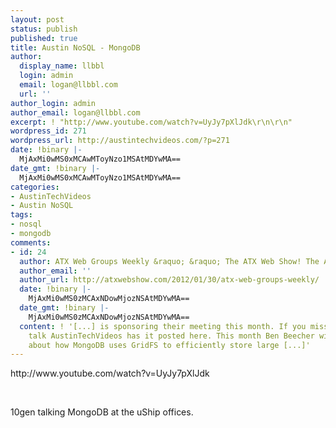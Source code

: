 ```yaml
---
layout: post
status: publish
published: true
title: Austin NoSQL - MongoDB
author:
  display_name: llbbl
  login: admin
  email: logan@llbbl.com
  url: ''
author_login: admin
author_email: logan@llbbl.com
excerpt: ! "http://www.youtube.com/watch?v=UyJy7pXlJdk\r\n\r\n"
wordpress_id: 271
wordpress_url: http://austintechvideos.com/?p=271
date: !binary |-
  MjAxMi0wMS0xMCAwMToyNzo1MSAtMDYwMA==
date_gmt: !binary |-
  MjAxMi0wMS0xMCAwMToyNzo1MSAtMDYwMA==
categories:
- AustinTechVideos
- Austin NoSQL
tags:
- nosql
- mongodb
comments:
- id: 24
  author: ATX Web Groups Weekly &raquo; &raquo; The ATX Web Show! The ATX Web Show!
  author_email: ''
  author_url: http://atxwebshow.com/2012/01/30/atx-web-groups-weekly/
  date: !binary |-
    MjAxMi0wMS0zMCAxNDowMjozNSAtMDYwMA==
  date_gmt: !binary |-
    MjAxMi0wMS0zMCAxNDowMjozNSAtMDYwMA==
  content: ! '[...] is sponsoring their meeting this month. If you missed the last
    talk AustinTechVideos has it posted here. This month Ben Beecher will be talking
    about how MongoDB uses GridFS to efficiently store large [...]'
---
```

<p>http://www.youtube.com/watch?v=UyJy7pXlJdk</p>
<p><a id="more"></a><a id="more-271"></a></p>
<p>&nbsp;</p>
<p>10gen talking MongoDB at the uShip offices.</p>
